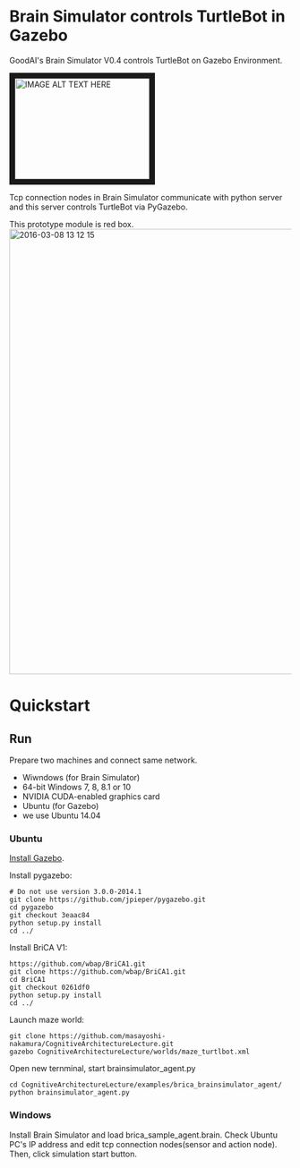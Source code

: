 # Brain Simulator controls TurtleBot in Gazebo
GoodAI's Brain Simulator V0.4 controls TurtleBot on Gazebo Environment.

<a href="http://www.youtube.com/watch?feature=player_embedded&v=TRSP8eudr8s
" target="_blank"><img src="http://img.youtube.com/vi/TRSP8eudr8s/0.jpg" 
alt="IMAGE ALT TEXT HERE" width="240" height="180" border="10" /></a>

Tcp connection nodes in Brain Simulator communicate with python server and this server controls TurtleBot via PyGazebo.

This prototype module is red box. 
<img width="796" alt="2016-03-08 13 12 15" src="https://cloud.githubusercontent.com/assets/1708549/13591810/80346f62-e52f-11e5-8cf7-6b2b6760de76.png">

# Quickstart
## Run
Prepare two machines and connect same network.

 - Wiwndows (for Brain Simulator)
  - 64-bit Windows 7, 8, 8.1 or 10
  - NVIDIA CUDA-enabled graphics card
 - Ubuntu (for Gazebo)
  - we use Ubuntu 14.04
  
  
### Ubuntu 
[Install Gazebo](http://gazebosim.org/tutorials?tut=install_ubuntu).

Install pygazebo:

```
# Do not use version 3.0.0-2014.1 
git clone https://github.com/jpieper/pygazebo.git
cd pygazebo
git checkout 3eaac84
python setup.py install
cd ../
```

Install BriCA V1:

```
https://github.com/wbap/BriCA1.git
git clone https://github.com/wbap/BriCA1.git
cd BriCA1
git checkout 0261df0
python setup.py install
cd ../
```

Launch maze world:

```
git clone https://github.com/masayoshi-nakamura/CognitiveArchitectureLecture.git
gazebo CognitiveArchitectureLecture/worlds/maze_turtlbot.xml
```

Open new ternminal, start brainsimulator_agent.py

```
cd CognitiveArchitectureLecture/examples/brica_brainsimulator_agent/
python brainsimulator_agent.py
```


### Windows 
Install Brain Simulator and load brica_sample_agent.brain. Check Ubuntu PC's IP address and edit tcp connection nodes(sensor and action node). Then, click simulation start button.
 